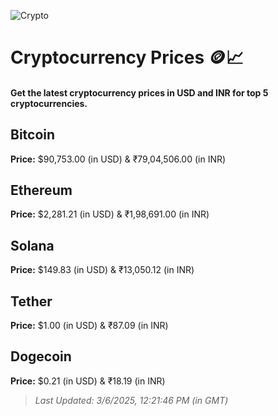 
![Crypto](https://www.techguide.com.au/wp-content/uploads/2020/11/crypto3.jpeg)

# Cryptocurrency Prices 🪙📈

#### Get the latest cryptocurrency prices in USD and INR for top 5 cryptocurrencies.

## Bitcoin

**Price:** $90,753.00 (in USD) & ₹79,04,506.00 (in INR)

## Ethereum

**Price:** $2,281.21 (in USD) & ₹1,98,691.00 (in INR)

## Solana

**Price:** $149.83 (in USD) & ₹13,050.12 (in INR)

## Tether

**Price:** $1.00 (in USD) & ₹87.09 (in INR)

## Dogecoin

**Price:** $0.21 (in USD) & ₹18.19 (in INR)

> _Last Updated: 3/6/2025, 12:21:46 PM (in GMT)_
